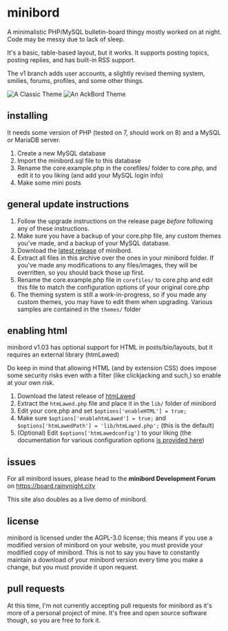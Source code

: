 # minibord
A minimalistic PHP/MySQL bulletin-board thingy mostly worked on at night. Code may be messy due to lack of sleep.

It's a basic, table-based layout, but it works. It supports posting topics, posting replies, and has built-in RSS support.

The v1 branch adds user accounts, a slightly revised theming system, smilies, forums, profiles, and some other things.

![A Classic Theme](https://rainynight.city/linkz/mini1.png)
![An AckBord Theme](https://rainynight.city/linkz/mini2.png)

## installing
It needs some version of PHP (tested on 7, should work on 8) and a MySQL or MariaDB server.

1. Create a new MySQL database
2. Import the minibord.sql file to this database
3. Rename the core.example.php in the corefiles/ folder to core.php, and edit it to you liking (and add your MySQL login info)
4. Make some mini posts

## general update instructions
1. Follow the upgrade instructions on the release page *before* following any of these instructions.
2. Make sure you have a backup of your core.php file, any custom themes you've made, and a backup of your MySQL database.
3. Download the [latest release](https://github.com/NinCollin/minibord/releases) of minibord.
4. Extract all files in this archive over the ones in your minibord folder. If you've made any modifications to any files/images, they will be overritten, so you should back those up first.
5. Rename the core.example.php file in `corefiles/` to core.php and edit this file to match the configuration options of your original core.php
6. The theming system is still a work-in-progress, so if you made any custom themes, you may have to edit them when upgrading. Various samples are contained in the `themes/` folder


## enabling html 
minibord v1.03 has optional support for HTML in posts/bio/layouts, but it requires an external library (htmLawed)

Do keep in mind that allowing HTML (and by extension CSS) does impose some security risks even with a filter (like clickjacking and such,) so enable at your own risk.

1. Download the latest release of [htmLawed](https://www.bioinformatics.org/phplabware/internal_utilities/htmLawed/)
2. Extract the `htmLawed.php` file and place it in the `lib/` folder of minibord
3. Edit your core.php and set `$options['enableHTML'] = true;`
4. Make sure `$options['enablehtmLawed'] = true;` and `$options['htmLawedPath'] = 'lib/htmLawed.php';` (this is the default)
5. (Optional) Edit `$options['htmLawedconfig']` to your liking (the documentation for various configuration options [is provided here](https://www.bioinformatics.org/phplabware/internal_utilities/htmLawed/htmLawed_README.htm))

## issues
For all minibord issues, please head to the **minibord Development Forum** on https://board.rainynight.city 

This site also doubles as a live demo of minibord.

## license
minibord is licensed under the AGPL-3.0 license; this means if you use a modified version of minibord on your website, you must provide your modified copy  of minibord. This is not to say you have to constantly maintain a download of your minibord version every time you make a change, but you must provide it upon request.

## pull requests
At this time, I'm not currently accepting pull requests for minibord as it's more of a personal project of mine. It's free and open source software though, so you are free to fork it.
